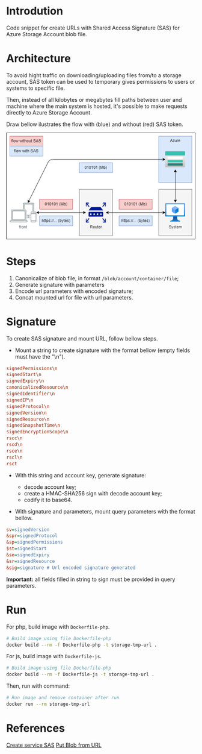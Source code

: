 
# Introdution

Code snippet for create URLs with Shared Access Signature (SAS) for Azure Storage Account blob file.

# Architecture

To avoid hight traffic on downloading/uploading files from/to a storage account, SAS token can be used to temporary gives permissions to users or systems to specific file.

Then, instead of all kilobytes or megabytes fill paths between user and machine where the main system is hosted, it's possible to make requests directly to Azure Storage Account.

Draw bellow ilustrates the flow with (blue) and without (red) SAS token.

![architecture-draw](./docs/architecture.drawio.png)

# Steps

1. Canonicalize of blob file, in format `/blob/account/container/file`;
2. Generate signature with parameters
3. Encode url parameters with encoded signature;
4. Concat mounted url for file with url parameters.

# Signature

To create SAS signature and mount URL, follow bellow steps.

- Mount a string to create signature with the format bellow (empty fields must have the "\n").

```ini
signedPermissions\n
signedStart\n
signedExpiry\n
canonicalizedResource\n
signedIdentifier\n
signedIP\n
signedProtocol\n
signedVersion\n
signedResource\n
signedSnapshotTime\n
signedEncryptionScope\n
rscc\n
rscd\n
rsce\n
rscl\n
rsct
```

- With this string and account key, generate signature:
  - decode account key;
  - create a HMAC-SHA256 sign with decode account key;
  - codify it to base64.

- With signature and parameters, mount query parameters with the format bellow.

```ini
sv=signedVersion
&spr=signedProtocol
&sp=signedPermissions
$st=signedStart
&se=signedExpiry
&sr=signedResource
&sig=signature # Url encoded signature generated
```

**Important:** all fields filled in string to sign must be provided in query parameters.

# Run

For php, build image with `Dockerfile-php`.

```bash
# Build image using file Dockerfile-php
docker build --rm -f Dockerfile-php -t storage-tmp-url .
```

For js, build image with `Dockerfile-js`.

```bash
# Build image using file Dockerfile-php
docker build --rm -f Dockerfile-js -t storage-tmp-url .
```

Then, run with command:

```bash
# Run image and remove container after run
docker run --rm storage-tmp-url
```

# References

[Create service SAS][create-service-sas]
[Put Blob from URL][put-blob-from-url]

<!-- References -->

[create-service-sas]: https://learn.microsoft.com/en-us/rest/api/storageservices/create-service-sas
[put-blob-from-url]: https://learn.microsoft.com/en-us/rest/api/storageservices/put-blob-from-url?tabs=microsoft-entra-id
